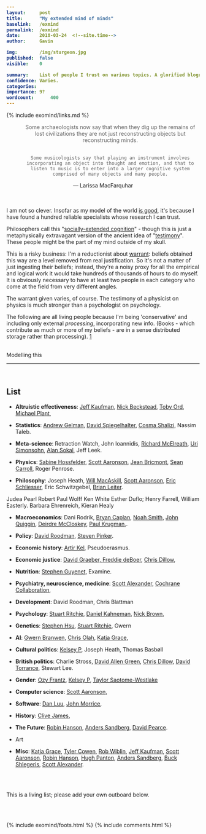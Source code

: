 ```yaml
---
layout:     post
title:      "My extended mind of minds"
baselink:   /exmind
permalink:  /exmind
date:       2018-03-24  <!--site.time-->
author:     Gavin

img:        /img/sturgeon.jpg
published:	false
visible: 	0

summary:    List of people I trust on various topics. A glorified blogroll.
confidence:	Varies.
categories: 
importance: 9?
wordcount:		400
---
```


{%	include exomind/links.md		%}


<center>
<blockquote style="border-left: none;">
	Some archaeologists now say that when they dig up the remains of lost civilizations they are not just reconstructing objects but reconstructing minds.<br><br>

	Some musicologists say that playing an instrument involves incorporating an object into thought and emotion, and that to listen to music is to enter into a larger cognitive system comprised of many objects and many people.
</blockquote>
— Larissa MacFarquhar
</center><br><br>


I am not so clever. Insofar as my model of the world <a href="{{record}}">is good</a>, it's because I have found a hundred reliable specialists whose research I can trust. 

Philosophers call this "<a href="{{clark}}">socially-extended cognition</a>" - though this is just a metaphysically extravagant version of the ancient idea of "<a href="{{testi}}">testimony</a>". These people might be the part of my mind outside of my skull.

This is a risky business: I'm a reductionist about <a href="{{entitle}}">warrant</a>: beliefs obtained this way are a level removed from real justification. So it's not a matter of just ingesting their beliefs; instead, they're a noisy proxy for all the empirical and logical work it would take hundreds of thousands of hours to do myself. It is obviously necessary to have at least two people in each category who come at the field from very different angles.

The warrant given varies, of course. The testimony of a physicist on physics is much stronger than a psychologist on psychology.

The following are all living people because I'm being 'conservative' and including only external *processing*, incorporating new info. (Books - which contribute as much or more of my beliefs - are in a sense distributed storage rather than processing). <a href="#fn:1" id="fnref:1">1</a> 
<br><br>

Modelling this



---

<br>

<style>
span {
	font-weight: bold
}
</style>

## List

* <span>Altruistic effectiveness</span>: <a href="{{}}">Jeff Kaufman</a>, <a href="{{}}">Nick Beckstead</a>, <a href="{{}}">Toby Ord</a>, <a href="{{}}">Michael Plant</a>,

* <span>Statistics</span>: <a href="{{}}">Andrew Gelman</a>, <a href="{{}}">David Spiegelhalter</a>, <a href="{{}}">Cosma Shalizi</a>, Nassim Taleb.

* <span>Meta-science</span>: 
Retraction Watch, John Ioannidis, <a href="{{}}">Richard McElreath</a>, <a href="{{}}">Uri Simonsohn</a>, <a href="{{}}">Alan Sokal</a>, Jeff Leek.

* <span>Physics</span>: <a href="{{}}">Sabine Hossfelder</a>, <a href="{{}}">Scott Aaronson</a>, <a href="{{}}">Jean Bricmont</a>, <a href="{{}}">Sean Carroll</a>, Roger Penrose.

* <span>Philosophy</span>: Joseph Heath, <a href="{{}}">Will MacAskill</a>, <a href="{{}}">Scott Aaronson</a>, <a href="{{schliesser}}">Eric Schliesser</a>, Eric Schwitzgebel, <a href="{{}}">Brian Leiter</a>.

Judea Pearl
Robert Paul Wolff
Ken White
Esther Duflo; 
Henry Farrell, 
William Easterly. 
Barbara Ehrenreich, 
Kieran Healy

* <span>Macroeconomics</span>: Dani Rodrik, <a href="{{}}">Bryan Caplan</a>, <a href="{{}}">Noah Smith</a>, <a href="{{}}">John Quiggin</a>, <a href="{{}}">Deirdre McCloskey</a>, <a href="{{}}">Paul Krugman</a>,.

* <span>Policy</span>: <a href="{{}}">David Roodman</a>, <a href="{{}}">Steven Pinker</a>.

* <span>Economic history</span>: <a href="{{}}">Artir Kel</a>, Pseudoerasmus.

* <span>Economic justice</span>: <a href="{{}}">David Graeber, <a href="{{}}">Freddie deBoer</a>, <a href="{{}}">Chris Dillow</a>, 

* <span>Nutrition</span>: <a href="{{}}">Stephen Guyenet</a>, Examine.

* <span>Psychiatry, neuroscience, medicine</span>: <a href="{{}}">Scott Alexander</a>, <a href="{{}}">Cochrane Collaboration</a>,

* <span>Development</span>: David Roodman, Chris Blattman

* <span>Psychology</span>: <a href="{{}}">Stuart Ritchie</a>, <a href="{{}}">Daniel Kahneman</a>, <a href="{{}}">Nick Brown</a>, 

* <span>Genetics</span>: <a href="{{}}">Stephen Hsu</a>, <a href="{{}}">Stuart Ritchie</a>, Gwern


* <span>AI</span>: <a href="{{}}">Gwern Branwen</a>, <a href="{{}}">Chris Olah</a>, <a href="{{}}">Katja Grace</a>,

* <span>Cultural politics</span>: <a href="{{}}">Kelsey P</a>, Joseph Heath, Thomas Basbøll

* <span>British politics</span>: Charlie Stross, <a href="{{}}">David Allen Green</a>, <a href="{{}}">Chris Dillow</a>, <a href="{{}}">David Torrance</a>, Stewart Lee.

* <span>Gender</span>: <a href="{{}}">Ozy Frantz</a>, <a href="{{}}">Kelsey P</a>, <a href="{{}}">Taylor Saotome-Westlake</a>

* <span>Computer science</span>: <a href="{{}}">Scott Aaronson</a>,

* <span>Software</span>: <a href="{{}}">Dan Luu</a>, <a href="{{}}">John Morrice</a>,

* <span>History</span>: <a href="{{}}">Clive James</a>,

* <span>The Future</span>: <a href="{{}}">Robin Hanson</a>, <a href="{{}}">Anders Sandberg</a>, <a href="{{}}">David Pearce</a>.

* Art

* <span>Misc</span>: <a href="{{}}">Katja Grace</a>, <a href="{{}}">Tyler Cowen</a>, <a href="{{}}">Rob Wiblin</a>, <a href="{{}}">Jeff Kaufman</a>, <a href="{{}}">Scott Aaronson</a>, <a href="{{}}">Robin Hanson</a>, <a href="{{}}">Hugh Panton</a>, <a href="{{}}">Anders Sandberg</a>, <a href="{{}}">Buck Shlegeris</a>, <a href="{{}}">Scott Alexander</a>.




<br><br>

This is a living list; please add your own outboard below.

<br><br>

{%	include exomind/foots.html		%}
{%  include comments.html %}

